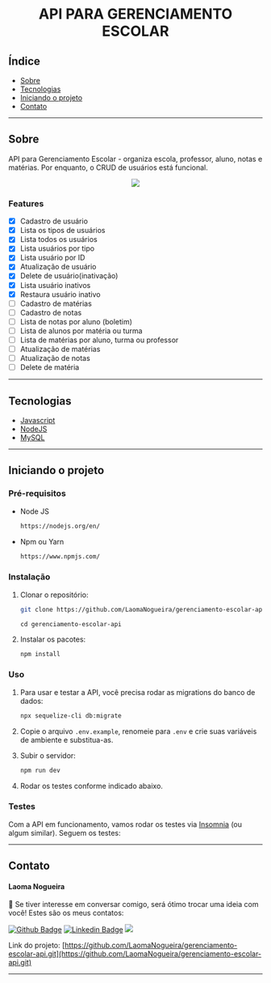 <h1 align="center"> API PARA GERENCIAMENTO ESCOLAR </h1>

## Índice

- [Sobre](#Sobre)
- [Tecnologias](#Tecnologias)
- [Iniciando o projeto](#Iniciando%20o%20projeto)
- [Contato](#Contato)

<hr>

<!-- About -->

## Sobre

<p align="left"> API para Gerenciamento Escolar - organiza escola, professor, aluno, notas e matérias.
Por enquanto, o CRUD de usuários está funcional. 
</p>

<p align="center">
<img src="http://img.shields.io/static/v1?label=STATUS&message= EM%20DESENVOLVIMENTO &color=&style=for-the-badge"/>
</p>

### Features

- [x] Cadastro de usuário
- [x] Lista os tipos de usuários
- [x] Lista todos os usuários
- [x] Lista usuários por tipo
- [x] Lista usuário por ID
- [x] Atualização de usuário
- [x] Delete de usuário(inativação)
- [x] Lista usuário inativos
- [x] Restaura usuário inativo
- [ ] Cadastro de matérias
- [ ] Cadastro de notas
- [ ] Lista de notas por aluno (boletim)
- [ ] Lista de alunos por matéria ou turma
- [ ] Lista de matérias por aluno, turma ou professor
- [ ] Atualização de matérias
- [ ] Atualização de notas
- [ ] Delete de matéria

<hr>
<!-- TECHNOLOGIES -->

## Tecnologias️
  - [Javascript](https://developer.mozilla.org/pt-BR/docs/Web/JavaScript)
  - [NodeJS](https://nodejs.org/en/)
  - [MySQL](https://www.mysql.com/downloads/)

<hr>

<!-- TECHNOLOGIES -->

## Iniciando o projeto

### Pré-requisitos

- Node JS

  ```sh
  https://nodejs.org/en/
  ```

- Npm ou Yarn

  ```sh
  https://www.npmjs.com/
  ```


### Instalação

1. Clonar o repositório:

   ```sh
   git clone https://github.com/LaomaNogueira/gerenciamento-escolar-api.git
   ```
   ```
   cd gerenciamento-escolar-api
   ```

2. Instalar os pacotes:

   ```sh
   npm install
   ```


### Uso

1. Para usar e testar a API, você precisa rodar as migrations do banco de dados:
   ```sh
   npx sequelize-cli db:migrate
   ```


2. Copie o arquivo `.env.example`, renomeie para `.env` e crie suas variáveis de ambiente e substitua-as.


3. Subir o servidor:

   ```sh
   npm run dev
   ```


4. Rodar os testes conforme indicado abaixo.


### Testes

Com a API em funcionamento, vamos rodar os testes via [Insomnia](https://insomnia.rest/download) (ou algum similar). Seguem os testes:

<hr>

<!-- ## 🚀 Deploy 

**__Heroku__**: [Code Girls](https://code-girls.herokuapp.com/docs/) 

<hr>-->


<!-- CONTACT -->

## Contato

#### Laoma Nogueira

<p align="left"> 🤝 Se tiver interesse em conversar comigo, será ótimo trocar uma ideia com você! Estes são os meus contatos: </p>

[![Github Badge](https://img.shields.io/badge/-Github-000?style=flat-square&logo=Github&logoColor=white&link=https://github.com/LaomaNogueira)](https://github.com/LaomaNogueira)
[![Linkedin Badge](https://img.shields.io/badge/-LinkedIn-blue?style=flat-square&logo=Linkedin&logoColor=white&link=https://www.linkedin.com/in/laoma-nogueira/)](https://www.linkedin.com/in/laoma-nogueira/)
<a href="mailto:laomanogueira@gmail.com" alt="gmail" target="_blank">
<img src="https://img.shields.io/badge/-Gmail-FF0000?style=flat-square&labelColor=FF0000&logo=gmail&logoColor=white&link=mailto:laomanogueira@gmail.com" />
</a>

Link do projeto: [https://github.com/LaomaNogueira/gerenciamento-escolar-api.git](https://github.com/LaomaNogueira/gerenciamento-escolar-api.git)

<hr>
